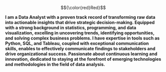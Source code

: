 $${\color{red}Red}$$

**I am a Data Analyst with a proven track record of transforming raw data into actionable insights that drive strategic decision-making. Equipped with a strong background in statistics, programming, and data visualization, excelling in uncovering trends, identifying opportunities, and solving complex business problems. I have expertise in tools such as Python, SQL, and Tableau, coupled with exceptional communication skills, enables to effectively communicate findings to stakeholders and drive organizational success. Passionate about continuous learning and innovation, dedicated to staying at the forefront of emerging technologies and methodologies in the field of data analysis.**
